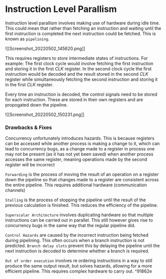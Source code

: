 # Instruction Level Parallism
Instruction level parallism involves making use of hardware during idle time. This could mean that rather than fetching an instruction and waiting until the first instruction is completed the next instruction could be fetched. This is known as `pipelining`.

![[Screenshot_20220502_145620.png]]

This requires registers to store intermediate states of instructions. For example:
The first clock cycle would involve fetching the first instruction and storing it in the first $CLK$ register. 
In the second clock cycle the first instruction would be decoded and the result stored in the second $CLK$ register while simultaneously fetching the second instruction and storing it in the first $CLK$ register.

Every time an instruction is decoded, the control signals need to be stored for each instruction. These are stored in their own registers and are propogated down the pipeline.

![[Screenshot_20220502_150231.png]]

### Drawbacks & Fixes
Concurrency unfortunately introduces hazards. This is because registers can be accessed while another process is making a change to it, which can lead to concurrency bugs, as a change made to a register in process one may not be present (as it has not yet been saved) when another process accesses the same register, meaning operations made by the second register will be incorrect

`Forwarding` is the process of moving the result of an operation on a register down the pipeline so that changes made to a register are consistent across the entire pipeline. This requires additional hardware (communication channels)

`Stalling` is the process of stopping the pipeline until the result of the previous calculation is finished. This reduces the efficiency of the pipeline.

`Superscalar Architecture` involves duplicating hardware so that multiple instructions can be carried out in parallel. This still however gives rise to concurrency bugs in the same way that the regular pipeline did.

`Control Hazards` are caused by the incorrect instruction being fetched during pipelining. This often occurs when a branch instruction is not predicted. `Branch delay slots` prevent this by delaying the pipeline until the next instruction is decoded to determine whether a branch is required.

`Out of order execution` involves re ordering instructions in a way to still produce the same output result, but solves hazards, allowing for a more efficient pipeline. This requires complex hardware to carry out. ^91862e